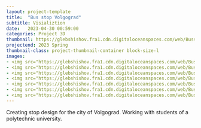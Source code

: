 ```yaml
---
layout: project-template
title:  "Bus stop Volgograd"
subtitle: Visializtion
date:   2023-04-30 00:59:00
categories: Project 3D
thumbnail: https://glebshishov.fra1.cdn.digitaloceanspaces.com/web/Busstop/busstop-thumbnail.webp
projectend: 2023 Spring
thumbnail-class: project-thumbnail-container block-size-l
images:
- <img src="https://glebshishov.fra1.cdn.digitaloceanspaces.com/web/Busstop/busstop-01.webp" class="project-img-parameters img-size-full" alt="busstop-01">
- <img src="https://glebshishov.fra1.cdn.digitaloceanspaces.com/web/Busstop/busstop-02.webp" class="project-img-parameters img-size-full" alt="busstop-02">
- <img src="https://glebshishov.fra1.cdn.digitaloceanspaces.com/web/Busstop/busstop-03.webp" class="project-img-parameters img-size-full" alt="busstop-03">
- <img src="https://glebshishov.fra1.cdn.digitaloceanspaces.com/web/Busstop/busstop-04.webp" class="project-img-parameters img-size-half" alt="busstop-04">
- <img src="https://glebshishov.fra1.cdn.digitaloceanspaces.com/web/Busstop/busstop-05.webp" class="project-img-parameters img-size-half" alt="busstop-05">
- <img src="https://glebshishov.fra1.cdn.digitaloceanspaces.com/web/Busstop/busstop-06.webp" class="project-img-parameters img-size-full" alt="busstop-06">
- <img src="https://glebshishov.fra1.cdn.digitaloceanspaces.com/web/Busstop/busstop-07.webp" class="project-img-parameters img-size-full" alt="busstop-07">
---
```

Creating stop design for the city of Volgograd. Working with students of a polytechnic university.


